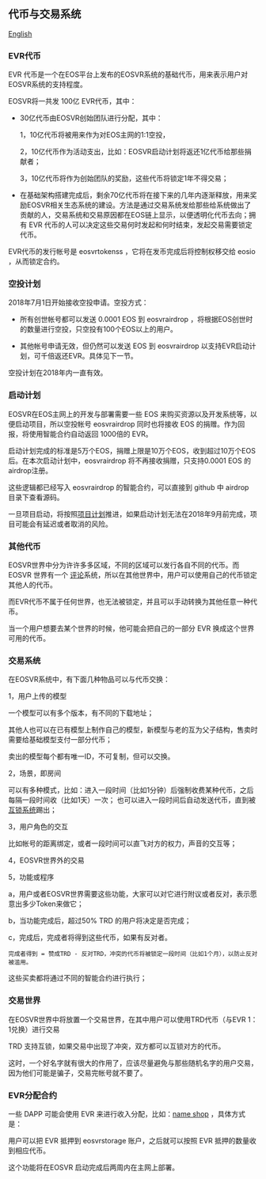## 代币与交易系统

[English](evr.md)

### EVR代币

EVR 代币是一个在EOS平台上发布的EOSVR系统的基础代币，用来表示用户对EOSVR系统的支持程度。

EOSVR将一共发 100亿 EVR代币，其中：

- 30亿代币由EOSVR创始团队进行分配，其中：

  1，10亿代币将被用来作为对EOS主网的1:1空投，

  2，10亿代币作为活动支出，比如：EOSVR启动计划将返还1亿代币给那些捐献者；

  3，10亿代币将作为创始团队的奖励，这些代币将锁定1年不得交易；


- 在基础架构搭建完成后，剩余70亿代币将在接下来的几年内逐渐释放，用来奖励EOSVR相关生态系统的建设。方法是通过交易系统发给那些给系统做出了贡献的人，交易系统和交易原因都在EOS链上显示，以便透明化代币去向；拥有 EVR 代币的人可以决定这些交易何时发起和何时结束，发起交易需要锁定代币。


EVR代币的发行帐号是 eosvrtokenss ，它将在发币完成后将控制权移交给 eosio ，从而锁定合约。


### 空投计划

2018年7月1日开始接收空投申请。空投方式：

- 所有创世帐号都可以发送 0.0001 EOS 到 eosvrairdrop ，将根据EOS创世时的数量进行空投，只空投有100个EOS以上的用户。

- 其他帐号申请无效，但仍然可以发送 EOS 到 eosvrairdrop 以支持EVR启动计划，可千倍返还EVR。具体见下一节。

空投计划在2018年内一直有效。


### 启动计划

EOSVR在EOS主网上的开发与部署需要一些 EOS 来购买资源以及开发系统等，以便启动项目，所以空投帐号 eosvrairdrop 同时也将接收 EOS 的捐赠。作为回报，将使用智能合约自动返回 1000倍的 EVR。

启动计划完成的标准是5万个EOS，捐赠上限是10万个EOS，收到超过10万个EOS后。在本次启动计划中，eosvrairdrop 将不再接收捐赠，只支持0.0001 EOS 的 airdrop注册。

这些逻辑都已经写入 eosvrairdrop 的智能合约，可以直接到 github 中 airdrop 目录下查看源码。

一旦项目启动，将按照[项目计划](roadmap-cn.md)推进，如果启动计划无法在2018年9月前完成，项目可能会有延迟或者取消的风险。


### 其他代币

EOSVR世界中分为许许多多区域，不同的区域可以发行各自不同的代币。而EOSVR 世界有一个 [评论](README-cn.md#审核)系统，所以在其他世界中，用户可以使用自己的代币锁定其他人的代币。

而EVR代币不属于任何世界，也无法被锁定，并且可以手动转换为其他任意一种代币。

当一个用户想要去某个世界的时候，他可能会把自己的一部分 EVR 换成这个世界可用的代币。


### 交易系统

在EOSVR系统中，有下面几种物品可以与代币交换：

1，用户上传的模型

  一个模型可以有多个版本，有不同的下载地址；
  
  其他人也可以在已有模型上制作自己的模型，新模型与老的互为父子结构，售卖时需要给基础模型支付一部分代币；
  
  卖出的模型每个都有唯一ID，不可复制，但可以交换。

  
2，场景，即房间

  可以有多种模式，比如：进入一段时间（比如1分钟）后强制收费某种代币，之后每隔一段时间收（比如1天）一次；
  也可以进入一段时间后自动发送代币，直到被[互锁系统](README-cn.md#审核)踢出；
  

3，用户角色的交互

  比如帐号的距离绑定，或者一段时间可以直飞对方的权力，声音的交互等；
  

4，EOSVR世界外的交易


5，功能或程序

  a，用户或者EOSVR世界需要这些功能，大家可以对它进行附议或者反对，表示愿意出多少Token来做它；
  
  b，当功能完成后，超过50% TRD 的用户将决定是否完成；

  c，完成后，完成者将得到这些代币，如果有反对者。

    完成者得到 = 赞成TRD - 反对TRD，冲突的代币将被锁定一段时间（比如1个月），以防止反对被滥用。


这些买卖都将通过不同的智能合约进行执行；


### 交易世界

在EOSVR世界中将放置一个交易世界，在其中用户可以使用TRD代币（与EVR 1：1兑换）进行交易

TRD 支持互锁，如果交易中出现了冲突，双方都可以互锁对方的代币。

这时，一个好名字就有很大的作用了，应该尽量避免与那些随机名字的用户交易，因为他们可能是骗子，交易完帐号就不要了。


### EVR分配合约

一些 DAPP 可能会使用 EVR 来进行收入分配，比如：[name shop](https://github.com/eosaccount/eosnameshops/blob/master/README-cn.md) ，具体方式是：

用户可以把 EVR 抵押到 eosvrstorage 账户，之后就可以按照 EVR 抵押的数量收到相应代币。

这个功能将在EOSVR 启动完成后两周内在主网上部署。

